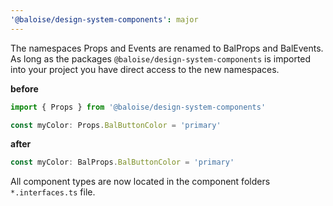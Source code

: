 ```yaml
---
'@baloise/design-system-components': major
---
```


The namespaces Props and Events are renamed to BalProps and BalEvents.
As long as the packages `@baloise/design-system-components` is imported into your project
you have direct access to the new namespaces.

**before**

```typescript
import { Props } from '@baloise/design-system-components'

const myColor: Props.BalButtonColor = 'primary'
```

**after**

```typescript
const myColor: BalProps.BalButtonColor = 'primary'
```

All component types are now located in the component folders `*.interfaces.ts` file.
